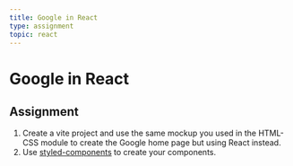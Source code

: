 ```yaml
---
title: Google in React
type: assignment
topic: react
---
```


# Google in React

## Assignment

1. Create a vite project and use the same mockup you used in the HTML-CSS module to create the Google home page but using React instead.
2. Use [styled-components](https://styled-components.com/) to create your components.
